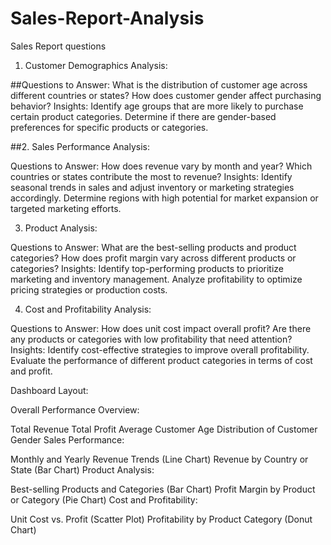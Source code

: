# Sales-Report-Analysis
Sales Report questions
1. Customer Demographics Analysis:

##Questions to Answer:
What is the distribution of customer age across different countries or states?
How does customer gender affect purchasing behavior?
Insights:
Identify age groups that are more likely to purchase certain product categories.
Determine if there are gender-based preferences for specific products or categories.

##2. Sales Performance Analysis:

Questions to Answer:
How does revenue vary by month and year?
Which countries or states contribute the most to revenue?
Insights:
Identify seasonal trends in sales and adjust inventory or marketing strategies accordingly.
Determine regions with high potential for market expansion or targeted marketing efforts.

3. Product Analysis:

Questions to Answer:
What are the best-selling products and product categories?
How does profit margin vary across different products or categories?
Insights:
Identify top-performing products to prioritize marketing and inventory management.
Analyze profitability to optimize pricing strategies or production costs.

4. Cost and Profitability Analysis:

Questions to Answer:
How does unit cost impact overall profit?
Are there any products or categories with low profitability that need attention?
Insights:
Identify cost-effective strategies to improve overall profitability.
Evaluate the performance of different product categories in terms of cost and profit.


Dashboard Layout:

Overall Performance Overview:

Total Revenue
Total Profit
Average Customer Age
Distribution of Customer Gender
Sales Performance:

Monthly and Yearly Revenue Trends (Line Chart)
Revenue by Country or State (Bar Chart)
Product Analysis:

Best-selling Products and Categories (Bar Chart)
Profit Margin by Product or Category (Pie Chart)
Cost and Profitability:

Unit Cost vs. Profit (Scatter Plot)
Profitability by Product Category (Donut Chart)
